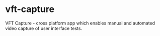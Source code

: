 # vft-capture
VFT Capture - cross platform app which enables manual and automated video capture of user interface tests.
